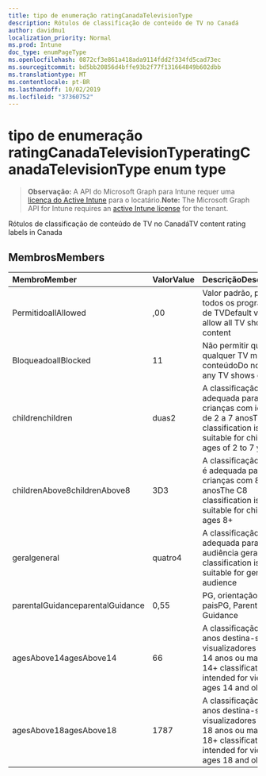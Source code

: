 ```yaml
---
title: tipo de enumeração ratingCanadaTelevisionType
description: Rótulos de classificação de conteúdo de TV no Canadá
author: davidmu1
localization_priority: Normal
ms.prod: Intune
doc_type: enumPageType
ms.openlocfilehash: 0872cf3e861a418ada9114fdd2f334fd5cad73ec
ms.sourcegitcommit: bd5bb20856d4bffe93b2f77f131664849b602dbb
ms.translationtype: MT
ms.contentlocale: pt-BR
ms.lasthandoff: 10/02/2019
ms.locfileid: "37360752"
---
```

# <a name="ratingcanadatelevisiontype-enum-type"></a><span data-ttu-id="2d19d-103">tipo de enumeração ratingCanadaTelevisionType</span><span class="sxs-lookup"><span data-stu-id="2d19d-103">ratingCanadaTelevisionType enum type</span></span>

> <span data-ttu-id="2d19d-104">**Observação:** A API do Microsoft Graph para Intune requer uma [licença do Active Intune](https://go.microsoft.com/fwlink/?linkid=839381) para o locatário.</span><span class="sxs-lookup"><span data-stu-id="2d19d-104">**Note:** The Microsoft Graph API for Intune requires an [active Intune license](https://go.microsoft.com/fwlink/?linkid=839381) for the tenant.</span></span>

<span data-ttu-id="2d19d-105">Rótulos de classificação de conteúdo de TV no Canadá</span><span class="sxs-lookup"><span data-stu-id="2d19d-105">TV content rating labels in Canada</span></span>

## <a name="members"></a><span data-ttu-id="2d19d-106">Membros</span><span class="sxs-lookup"><span data-stu-id="2d19d-106">Members</span></span>
|<span data-ttu-id="2d19d-107">Membro</span><span class="sxs-lookup"><span data-stu-id="2d19d-107">Member</span></span>|<span data-ttu-id="2d19d-108">Valor</span><span class="sxs-lookup"><span data-stu-id="2d19d-108">Value</span></span>|<span data-ttu-id="2d19d-109">Descrição</span><span class="sxs-lookup"><span data-stu-id="2d19d-109">Description</span></span>|
|:---|:---|:---|
|<span data-ttu-id="2d19d-110">Permitido</span><span class="sxs-lookup"><span data-stu-id="2d19d-110">allAllowed</span></span>|<span data-ttu-id="2d19d-111">,0</span><span class="sxs-lookup"><span data-stu-id="2d19d-111">0</span></span>|<span data-ttu-id="2d19d-112">Valor padrão, permitir todos os programas de TV</span><span class="sxs-lookup"><span data-stu-id="2d19d-112">Default value, allow all TV shows content</span></span>|
|<span data-ttu-id="2d19d-113">Bloqueado</span><span class="sxs-lookup"><span data-stu-id="2d19d-113">allBlocked</span></span>|<span data-ttu-id="2d19d-114">1</span><span class="sxs-lookup"><span data-stu-id="2d19d-114">1</span></span>|<span data-ttu-id="2d19d-115">Não permitir que qualquer TV mostre conteúdo</span><span class="sxs-lookup"><span data-stu-id="2d19d-115">Do not allow any TV shows content</span></span>|
|<span data-ttu-id="2d19d-116">children</span><span class="sxs-lookup"><span data-stu-id="2d19d-116">children</span></span>|<span data-ttu-id="2d19d-117">duas</span><span class="sxs-lookup"><span data-stu-id="2d19d-117">2</span></span>|<span data-ttu-id="2d19d-118">A classificação C é adequada para crianças com idade de 2 a 7 anos</span><span class="sxs-lookup"><span data-stu-id="2d19d-118">The C classification is suitable for children ages of 2 to 7 years</span></span>|
|<span data-ttu-id="2d19d-119">childrenAbove8</span><span class="sxs-lookup"><span data-stu-id="2d19d-119">childrenAbove8</span></span>|<span data-ttu-id="2d19d-120">3D</span><span class="sxs-lookup"><span data-stu-id="2d19d-120">3</span></span>|<span data-ttu-id="2d19d-121">A classificação do C8 é adequada para crianças com 8 anos</span><span class="sxs-lookup"><span data-stu-id="2d19d-121">The C8 classification is suitable for children ages 8+</span></span>|
|<span data-ttu-id="2d19d-122">geral</span><span class="sxs-lookup"><span data-stu-id="2d19d-122">general</span></span>|<span data-ttu-id="2d19d-123">quatro</span><span class="sxs-lookup"><span data-stu-id="2d19d-123">4</span></span>|<span data-ttu-id="2d19d-124">A classificação G é adequada para a audiência geral</span><span class="sxs-lookup"><span data-stu-id="2d19d-124">The G classification is suitable for general audience</span></span>|
|<span data-ttu-id="2d19d-125">parentalGuidance</span><span class="sxs-lookup"><span data-stu-id="2d19d-125">parentalGuidance</span></span>|<span data-ttu-id="2d19d-126">0,5</span><span class="sxs-lookup"><span data-stu-id="2d19d-126">5</span></span>|<span data-ttu-id="2d19d-127">PG, orientação dos pais</span><span class="sxs-lookup"><span data-stu-id="2d19d-127">PG, Parental Guidance</span></span>|
|<span data-ttu-id="2d19d-128">agesAbove14</span><span class="sxs-lookup"><span data-stu-id="2d19d-128">agesAbove14</span></span>|<span data-ttu-id="2d19d-129">6</span><span class="sxs-lookup"><span data-stu-id="2d19d-129">6</span></span>|<span data-ttu-id="2d19d-130">A classificação de 14 anos destina-se a visualizadores com 14 anos ou mais</span><span class="sxs-lookup"><span data-stu-id="2d19d-130">The 14+ classification is intended for viewers ages 14 and older</span></span>|
|<span data-ttu-id="2d19d-131">agesAbove18</span><span class="sxs-lookup"><span data-stu-id="2d19d-131">agesAbove18</span></span>|<span data-ttu-id="2d19d-132">178</span><span class="sxs-lookup"><span data-stu-id="2d19d-132">7</span></span>|<span data-ttu-id="2d19d-133">A classificação de 18 anos destina-se a visualizadores com 18 anos ou mais</span><span class="sxs-lookup"><span data-stu-id="2d19d-133">The 18+ classification is intended for viewers ages 18 and older</span></span>|




